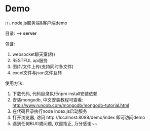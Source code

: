 # Demo

⑴. node.js服务端&客户端demo

  目录:
  <b> --> server </b><br>

  包含: 
  1. websocket聊天室(群)
  2. RESTFUL api服务
  3. 图片/文件上传(支持同时多文件)
  4. excel文件与json文件互转
  
  使用方法: 
  1. 下载代码, 代码目录执行npm install安装依赖
  2. 安装mongodb, 中文安装教程可查看: http://www.runoob.com/mongodb/mongodb-tutorial.html
  2. 在代码目录执行node index.js启动服务
  3. 打开浏览器, 访问 http://localhost:8088/demo/index 即可访问demo
  4. 遇到任何BUG或问题, 欢迎指正, 万分感谢~~

